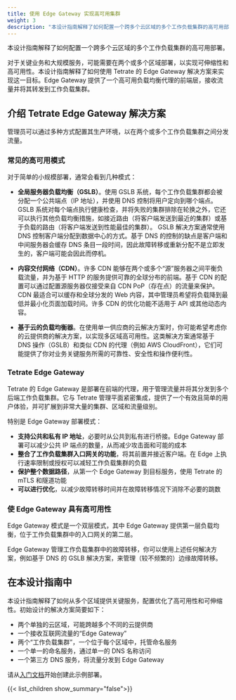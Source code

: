 ```yaml
---
title: 使用 Edge Gateway 实现高可用集群
weight: 3
description: "本设计指南解释了如何配置一个跨多个云区域的多个工作负载集群的高可用部署。"
---
```


本设计指南解释了如何配置一个跨多个云区域的多个工作负载集群的高可用部署。

对于关键业务和大规模服务，可能需要在两个或多个区域部署，以实现可伸缩性和高可用性。本设计指南解释了如何使用 Tetrate 的 Edge Gateway 解决方案来实现这一目标。Edge Gateway 提供了一个高可用负载均衡代理的前端层，接收流量并将其转发到工作负载集群。

## 介绍 Tetrate Edge Gateway 解决方案

管理员可以通过多种方式配置其生产环境，以在两个或多个工作负载集群之间分发流量。

### 常见的高可用模式

对于简单的小规模部署，通常会看到几种模式：

 * **全局服务器负载均衡（GSLB）**。使用 GSLB 系统，每个工作负载集群都会被分配一个公共端点（IP 地址），并使用 DNS 控制将用户定向到哪个端点。GSLB 系统对每个端点执行健康检查，并将失败的集群排除在轮换之外，它还可以执行其他负载均衡措施，如接近路由（将客户端发送到最近的集群）或基于负载的路由（将客户端发送到性能最佳的集群）。
    GSLB 解决方案通常使用 DNS 控制客户端分配到数据中心的方式。基于 DNS 的控制的缺点是客户端和中间服务器会缓存 DNS 条目一段时间，因此故障转移或重新分配不是立即发生的，客户端可能会因此而停机。

 * **内容交付网络（CDN）**。许多 CDN 能够在两个或多个“源”服务器之间平衡负载流量，并为基于 HTTP 的服务提供可靠的全球分布的前端。基于 CDN 的配置可以通过配置源服务器仅接受来自 CDN PoP（存在点）的流量来保护。
    CDN 最适合可以缓存和全球分发的 Web 内容，其中管理员希望将负载降到最低并最小化页面加载时间。许多 CDN 的优化功能不适用于 API 或其他动态内容。

 * **基于云的负载均衡器**。在使用单一供应商的云解决方案时，你可能希望考虑你的云提供商的解决方案，以实现多区域高可用性。这类解决方案通常基于 DNS 操作（GSLB）和类似 CDN 的代理（例如 AWS CloudFront），它们可能提供了你对业务关键服务所需的可靠性、安全性和操作便利性。

### Tetrate Edge Gateway

Tetrate 的 Edge Gateway 是部署在前端的代理，用于管理流量并将其分发到多个后端工作负载集群。它与 Tetrate 管理平面紧密集成，提供了一个有效且简单的用户体验，并可扩展到非常大量的集群、区域和流量级别。

特别是 Edge Gateway 部署模式：

 * **支持公共和私有 IP 地址**，必要时从公共到私有进行桥接。Edge Gateway 部署可以减少公共 IP 端点的数量，从而减少攻击面和可能的成本
 * **整合了工作负载集群入口网关的功能**，将其前置并接近客户端。在 Edge 上执行速率限制或授权可以减轻工作负载集群的负载
 * **保护整个数据路径**，从第一个 Edge Gateway 到目标服务，使用 Tetrate 的 mTLS 和隧道功能
 * **可以进行优化**，以减少故障转移时间并在故障转移情况下消除不必要的跳数

### 使 Edge Gateway 具有高可用性

Edge Gateway 模式是一个双层模式，其中 Edge Gateway 提供第一层负载均衡，位于工作负载集群中的入口网关的第二层。

Edge Gateway 管理工作负载集群中的故障转移，你可以使用上述任何解决方案，例如基于 DNS 的 GSLB 解决方案，来管理（较不频繁的）边缘故障转移。

## 在本设计指南中

本设计指南解释了如何从多个区域提供关键服务，配置优化了高可用性和可伸缩性。初始设计的解决方案简要如下： 

- 两个单独的云区域，可能跨越多个不同的云提供商
- 一个接收互联网流量的“Edge Gateway”
- 两个“工作负载集群”，一个位于每个区域中，托管命名服务
- 一个单一的命名服务，通过单一的 DNS 名称访问
- 一个第三方 DNS 服务，将流量分发到 Edge Gateway 

请从[入门文档](demo-1)开始创建此示例部署。

{{< list_children show_summary="false">}}
